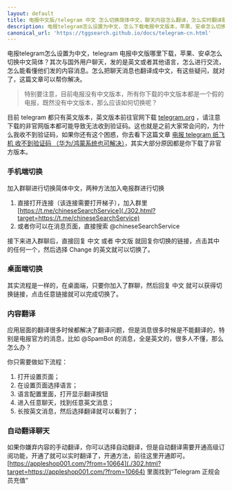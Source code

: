 ```yaml
---
layout: default
title: 电报中文版/telegram 中文 怎么切换简体中文，聊天内容怎么翻译，怎么实时翻译聊天消息
description: 电报telegram怎么设置为中文，怎么下载电报中文版本，苹果、安卓怎么切换中文简体？电报有没有中文版本呢？
canonical_url: 'https://tggsearch.github.io/docs/telegram-cn.html'
---
```

电报telegram怎么设置为中文，telegram 电报中文版哪里下载，苹果、安卓怎么切换中文简体？其次与国外用户聊天，发的是英文或者其他语言，怎么进行交流，怎么能看懂他们发的内容消息。怎么把聊天消息也翻译成中文，有这些疑问，就对了，这篇文章可以帮你解决。

> 特别要注意，目前电报没有中文版本，所有你下载的中文版本都是一个假的电报，既然没有中文版本，那么应该如何切换呢？

目前 telegram 都只有英文版本，英文版本前往官网下载 [telegram.org](https://telegram.org) ，请注意下载的非官网版本都可能导致无法收到验证码。这也就是之前大家常会问的，为什么我收不到验证码，如果你还有这个困惑，你去看下这篇文章 [电报 telegram 纸飞机 收不到验证码 （华为/鸿蒙系统也可解决）](./telegram-no-sms-code.html)，其实大部分原因都是你下载了非官方版本。

### 手机端切换

加入群聊进行切换简体中文，两种方法加入电报群进行切换
1. 直接打开连接（该连接需要打开梯子），加入群里 [https://t.me/chineseSearchService](./302.html?target=https://t.me/chineseSearchService)
2. 或者你可以在消息页面，直接搜索 @chineseSearchService

接下来进入群聊后，直接回复 中文 或者 中文版 就回复你切换的链接，点击其中的任何一个，然后选择 Change 的英文就可以切换了。 

### 桌面端切换

其实流程是一样的，在桌面端，只要你加入了群聊，然后回复 中文 就可以获得切换链接，点击任意链接就可以完成切换了。

### 内容翻译
应用层面的翻译很多时候都解决了翻译问题，但是消息很多时候是不能翻译的，特别是电报官方的消息，比如 @SpamBot 的消息，全是英文的，很多人不懂，那么怎么办？

你只需要做如下流程：

1. 打开设置页面；
2. 在设置页面选择语言；
3. 语言配置里面，打开显示翻译按钮
4. 进入任意聊天，找到任意英文消息；
5. 长按英文消息，然后选择翻译就可以看到了；

### 自动翻译聊天
如果你嫌弃内容的手动翻译，你可以选择自动翻译，但是自动翻译需要开通高级订阅功能，开通了就可以实时翻译了，开通方法，前往这里开通即可。
[https://appleshop001.com/?from=10664](./302.html?target=https://appleshop001.com/?from=10664)
里面找到“Telegram 正规会员充值”